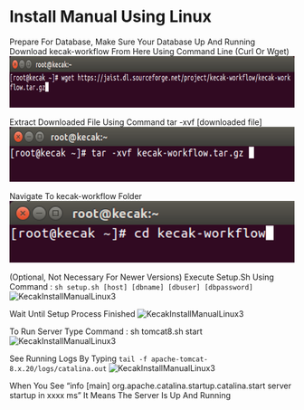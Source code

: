 
# Install Manual Using Linux

Prepare For Database, Make Sure Your Database Up And Running
Download kecak-workflow From Here Using Command Line (Curl Or Wget)
<img src="https://raw.githubusercontent.com/kinnara-digital-studio/kecak-workflow/master/docs/assets/KecakInstallManualLinux1.png" alt="KecakInstallManualLinux1" />

Extract Downloaded File Using Command tar -xvf [downloaded file]
<img src="https://raw.githubusercontent.com/kinnara-digital-studio/kecak-workflow/master/docs/assets/KecakInstallManualLinux2.png" alt="KecakInstallManualLinux2" />

Navigate To kecak-workflow Folder
<img src="https://raw.githubusercontent.com/kinnara-digital-studio/kecak-workflow/master/docs/assets/KecakInstallManualLinux3.png" alt="KecakInstallManualLinux3" />


(Optional, Not Necessary For Newer Versions) Execute Setup.Sh Using Command :
``` sh setup.sh [host] [dbname] [dbuser] [dbpassword] ```
<img src="https://raw.githubusercontent.com/kinnara-digital-studio/kecak-workflow/master/docs/assets/KecakInstallManualLinux4.png" alt="KecakInstallManualLinux3" />


Wait Until Setup Process Finished
<img src="https://raw.githubusercontent.com/kinnara-digital-studio/kecak-workflow/master/docs/assets/KecakInstallManualLinux5.png" alt="KecakInstallManualLinux3" />


To Run Server Type Command : sh tomcat8.sh start
<img src="https://raw.githubusercontent.com/kinnara-digital-studio/kecak-workflow/master/docs/assets/KecakInstallManualLinux6.png" alt="KecakInstallManualLinux3" />


See Running Logs By Typing ``` tail -f apache-tomcat-8.x.20/logs/catalina.out ```
<img src="https://raw.githubusercontent.com/kinnara-digital-studio/kecak-workflow/master/docs/assets/KecakInstallManualLinux7.png" alt="KecakInstallManualLinux3" />

When You See “info [main] org.apache.catalina.startup.catalina.start server startup in xxxx ms” It Means The Server Is Up And Running



